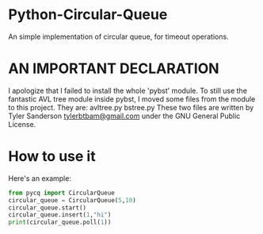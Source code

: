 # Python-Circular-Queue
An simple implementation of circular queue, for timeout operations.

# AN IMPORTANT DECLARATION
I apologize that I failed to install the whole 'pybst' module.
To still use the fantastic AVL tree module inside pybst, I moved some files from the module to this project.
They are:
    avltree.py
    bstree.py
These two files are written by Tyler Sanderson <tylerbtbam@gmail.com>
under the GNU General Public License.

# How to use it
Here's an example:
```Python
from pycq import CircularQueue
circular_queue = CircularQueue(5,10)
circular_queue.start()
circular_queue.insert(1,"hi")
print(circular_queue.poll(1))
```
